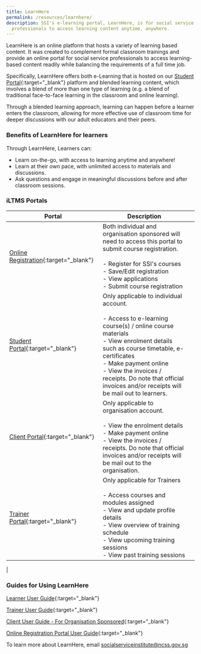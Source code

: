 ```yaml
---
title: LearnHere
permalink: /resources/learnhere/
description: SSI's e-learning portal, LearnHere, is for social service
  professionals to access learning content anytime, anywhere.
---
```

LearnHere is an online platform that hosts a variety of learning based content. It was created to complement formal classroom trainings and provide an online portal for social service professionals to access learning-based content readily while balancing the requirements of a full time job.

Specifically, LearnHere offers both e-Learning that is hosted on our [Student Portal](https://iltms.ssi.gov.sg/Student/Login){:target="_blank"} platform and blended learning content, which involves a blend of more than one type of learning (e.g. a blend of traditional face-to-face learning in the classroom and online learning).

Through a blended learning approach, learning can happen before a learner enters the classroom, allowing for more effective use of classroom time for deeper discussions with our adult educators and their peers.

### Benefits of LearnHere for learners
Through LearnHere, Learners can:
- Learn on-the-go, with access to learning anytime and anywhere!
- Learn at their own pace, with unlimited access to materials and discussions.
- Ask questions and engage in meaningful discussions before and after classroom sessions.

### iLTMS Portals

| Portal | Description | |
| -------- | -------- | -------- 
| [Online Registration](https://iltms.ssi.gov.sg/registration){:target="_blank"}  | Both individual and organisation sponsored will need to access this portal to submit course registration.<br> <br> - Register for SSI's courses <br> - Save/Edit registration <br> - View applications <br>- Submit course registration|
|[Student Portal](https://iltms.ssi.gov.sg/student){:target="_blank"} | Only applicable to individual account. <br><br> - Access to e-learning course(s) / online course materials <br> - View enrolment details such as course timetable, e-certificates <br> - Make payment online <br> - View the invoices / receipts. Do note that official invoices and/or receipts will be mail out to learners.|
|[Client Portal](https://iltms.ssi.gov.sg/client){:target="_blank"}| Only applicable to organisation account. <br><br> - View the enrolment details <br>- Make payment online <br>- View the invoices / receipts. Do note that official invoices and/or receipts will be mail out to the organisation.
|[Trainer Portal](https://iltms.ssi.gov.sg/lecturer){:target="_blank"}  |Only applicable for Trainers<br> <br>- Access courses and modules assigned <br>- View and update profile details <br>- View overview of training schedule <br>- View upcoming training sessions <br> - View past training sessions
|


### Guides for Using LearnHere

[Learner User Guide](/files/Files%20for%20Learners/iLTMS%20User%20Guide%20for%20Learners.pdf){:target="_blank"}

[Trainer User Guide](/files/Files%20for%20Learners/iLTMS%20User%20Guide%20for%20Trainers.pdf){:target="_blank"}

[Client User Guide - For Organisation Sponsored](/files/Files%20for%20Learners/iLTMS%20User%20Guide%20for%20Organisation%20Sponsored%20(Updated).pdf){:target="_blank"}

[Online Registration Portal User Guide](/files/Files%20for%20Learners/iLTMS%20User%20Guide%20for%20Online%20Registration%20Portal%20.pdf){:target="_blank"}

To learn more about LearnHere, email [socialserviceinstitute@ncss.gov.sg](mailto:socialserviceinstitute@ncss.gov.sg)